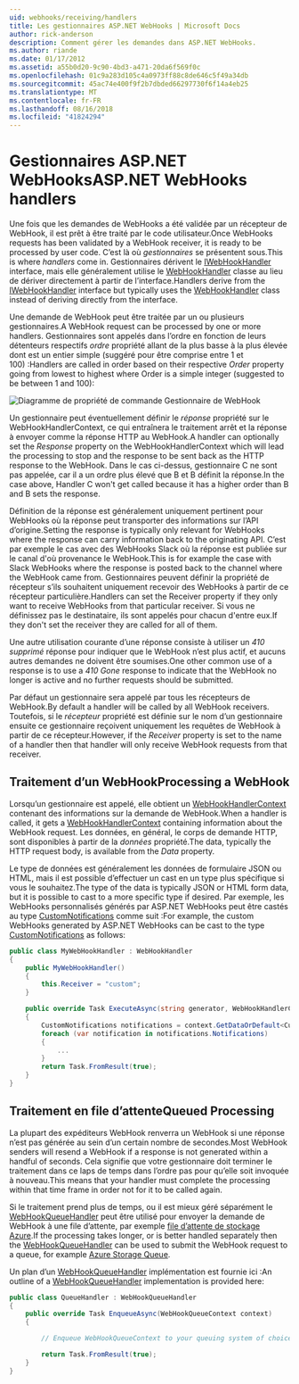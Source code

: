```yaml
---
uid: webhooks/receiving/handlers
title: Les gestionnaires ASP.NET WebHooks | Microsoft Docs
author: rick-anderson
description: Comment gérer les demandes dans ASP.NET WebHooks.
ms.author: riande
ms.date: 01/17/2012
ms.assetid: a55b0d20-9c90-4bd3-a471-20da6f569f0c
ms.openlocfilehash: 01c9a283d105c4a0973ff88c8de646c5f49a34db
ms.sourcegitcommit: 45ac74e400f9f2b7dbded66297730f6f14a4eb25
ms.translationtype: MT
ms.contentlocale: fr-FR
ms.lasthandoff: 08/16/2018
ms.locfileid: "41824294"
---
```

# <a name="aspnet-webhooks-handlers"></a><span data-ttu-id="31233-103">Gestionnaires ASP.NET WebHooks</span><span class="sxs-lookup"><span data-stu-id="31233-103">ASP.NET WebHooks handlers</span></span>

<span data-ttu-id="31233-104">Une fois que les demandes de WebHooks a été validée par un récepteur de WebHook, il est prêt à être traité par le code utilisateur.</span><span class="sxs-lookup"><span data-stu-id="31233-104">Once WebHooks requests has been validated by a WebHook receiver, it is ready to be processed by user code.</span></span> <span data-ttu-id="31233-105">C’est là où *gestionnaires* se présentent sous.</span><span class="sxs-lookup"><span data-stu-id="31233-105">This is where *handlers* come in.</span></span> <span data-ttu-id="31233-106">Gestionnaires dérivent le [IWebHookHandler](https://github.com/aspnet/WebHooks/blob/master/src/Microsoft.AspNet.WebHooks.Receivers/WebHooks/WebHookHandler.cs) interface, mais elle généralement utilise le [WebHookHandler](https://github.com/aspnet/WebHooks/blob/master/src/Microsoft.AspNet.WebHooks.Receivers/WebHooks/WebHookHandler.cs) classe au lieu de dériver directement à partir de l’interface.</span><span class="sxs-lookup"><span data-stu-id="31233-106">Handlers derive from the [IWebHookHandler](https://github.com/aspnet/WebHooks/blob/master/src/Microsoft.AspNet.WebHooks.Receivers/WebHooks/WebHookHandler.cs) interface but typically uses the [WebHookHandler](https://github.com/aspnet/WebHooks/blob/master/src/Microsoft.AspNet.WebHooks.Receivers/WebHooks/WebHookHandler.cs) class instead of deriving directly from the interface.</span></span>

<span data-ttu-id="31233-107">Une demande de WebHook peut être traitée par un ou plusieurs gestionnaires.</span><span class="sxs-lookup"><span data-stu-id="31233-107">A WebHook request can be processed by one or more handlers.</span></span> <span data-ttu-id="31233-108">Gestionnaires sont appelés dans l’ordre en fonction de leurs détenteurs respectifs *ordre* propriété allant de la plus basse à la plus élevée dont est un entier simple (suggéré pour être comprise entre 1 et 100) :</span><span class="sxs-lookup"><span data-stu-id="31233-108">Handlers are called in order based on their respective *Order* property going from lowest to highest where Order is a simple integer (suggested to be between 1 and 100):</span></span>

![Diagramme de propriété de commande Gestionnaire de WebHook](_static/Handlers.png)

<span data-ttu-id="31233-110">Un gestionnaire peut éventuellement définir le *réponse* propriété sur le WebHookHandlerContext, ce qui entraînera le traitement arrêt et la réponse à envoyer comme la réponse HTTP au WebHook.</span><span class="sxs-lookup"><span data-stu-id="31233-110">A handler can optionally set the *Response* property on the WebHookHandlerContext which will lead the processing to stop and the response to be sent back as the HTTP response to the WebHook.</span></span> <span data-ttu-id="31233-111">Dans le cas ci-dessus, gestionnaire C ne sont pas appelée, car il a un ordre plus élevé que B et B définit la réponse.</span><span class="sxs-lookup"><span data-stu-id="31233-111">In the case above, Handler C won't get called because it has a higher order than B and B sets the response.</span></span>

<span data-ttu-id="31233-112">Définition de la réponse est généralement uniquement pertinent pour WebHooks où la réponse peut transporter des informations sur l’API d’origine.</span><span class="sxs-lookup"><span data-stu-id="31233-112">Setting the response is typically only relevant for WebHooks where the response can carry information back to the originating API.</span></span> <span data-ttu-id="31233-113">C’est par exemple le cas avec des WebHooks Slack où la réponse est publiée sur le canal d'où provenance le WebHook.</span><span class="sxs-lookup"><span data-stu-id="31233-113">This is for example the case with Slack WebHooks where the response is posted back to the channel where the WebHook came from.</span></span> <span data-ttu-id="31233-114">Gestionnaires peuvent définir la propriété de récepteur s’ils souhaitent uniquement recevoir des WebHooks à partir de ce récepteur particulière.</span><span class="sxs-lookup"><span data-stu-id="31233-114">Handlers can set the Receiver property if they only want to receive WebHooks from that particular receiver.</span></span> <span data-ttu-id="31233-115">Si vous ne définissez pas le destinataire, ils sont appelés pour chacun d'entre eux.</span><span class="sxs-lookup"><span data-stu-id="31233-115">If they don't set the receiver they are called for all of them.</span></span>

<span data-ttu-id="31233-116">Une autre utilisation courante d’une réponse consiste à utiliser un *410 supprimé* réponse pour indiquer que le WebHook n’est plus actif, et aucuns autres demandes ne doivent être soumises.</span><span class="sxs-lookup"><span data-stu-id="31233-116">One other common use of a response is to use a *410 Gone* response to indicate that the WebHook no longer is active and no further requests should be submitted.</span></span>

<span data-ttu-id="31233-117">Par défaut un gestionnaire sera appelé par tous les récepteurs de WebHook.</span><span class="sxs-lookup"><span data-stu-id="31233-117">By default a handler will be called by all WebHook receivers.</span></span> <span data-ttu-id="31233-118">Toutefois, si le *récepteur* propriété est définie sur le nom d’un gestionnaire ensuite ce gestionnaire reçoivent uniquement les requêtes de WebHook à partir de ce récepteur.</span><span class="sxs-lookup"><span data-stu-id="31233-118">However, if the *Receiver* property is set to the name of a handler then that handler will only receive WebHook requests from that receiver.</span></span>

## <a name="processing-a-webhook"></a><span data-ttu-id="31233-119">Traitement d’un WebHook</span><span class="sxs-lookup"><span data-stu-id="31233-119">Processing a WebHook</span></span>

<span data-ttu-id="31233-120">Lorsqu’un gestionnaire est appelé, elle obtient un [WebHookHandlerContext](https://github.com/aspnet/WebHooks/blob/master/src/Microsoft.AspNet.WebHooks.Receivers/WebHooks/WebHookHandlerContext.cs) contenant des informations sur la demande de WebHook.</span><span class="sxs-lookup"><span data-stu-id="31233-120">When a handler is called, it gets a [WebHookHandlerContext](https://github.com/aspnet/WebHooks/blob/master/src/Microsoft.AspNet.WebHooks.Receivers/WebHooks/WebHookHandlerContext.cs) containing information about the WebHook request.</span></span> <span data-ttu-id="31233-121">Les données, en général, le corps de demande HTTP, sont disponibles à partir de la *données* propriété.</span><span class="sxs-lookup"><span data-stu-id="31233-121">The data, typically the HTTP request body, is available from the *Data* property.</span></span>

<span data-ttu-id="31233-122">Le type de données est généralement les données de formulaire JSON ou HTML, mais il est possible d’effectuer un cast en un type plus spécifique si vous le souhaitez.</span><span class="sxs-lookup"><span data-stu-id="31233-122">The type of the data is typically JSON or HTML form data, but it is possible to cast to a more specific type if desired.</span></span> <span data-ttu-id="31233-123">Par exemple, les WebHooks personnalisés générés par ASP.NET WebHooks peut être castés au type [CustomNotifications](https://github.com/aspnet/WebHooks/blob/master/src/Microsoft.AspNet.WebHooks.Receivers.Custom/WebHooks/CustomNotifications.cs) comme suit :</span><span class="sxs-lookup"><span data-stu-id="31233-123">For example, the custom WebHooks generated by ASP.NET WebHooks can be cast to the type [CustomNotifications](https://github.com/aspnet/WebHooks/blob/master/src/Microsoft.AspNet.WebHooks.Receivers.Custom/WebHooks/CustomNotifications.cs) as follows:</span></span>

```csharp
public class MyWebHookHandler : WebHookHandler
{
    public MyWebHookHandler()
    {
        this.Receiver = "custom";
    }

    public override Task ExecuteAsync(string generator, WebHookHandlerContext context)
    {
        CustomNotifications notifications = context.GetDataOrDefault<CustomNotifications>();
        foreach (var notification in notifications.Notifications)
        {
            ...
        }
        return Task.FromResult(true);
    }
}
```

  ## <a name="queued-processing"></a><span data-ttu-id="31233-124">Traitement en file d’attente</span><span class="sxs-lookup"><span data-stu-id="31233-124">Queued Processing</span></span>

<span data-ttu-id="31233-125">La plupart des expéditeurs WebHook renverra un WebHook si une réponse n’est pas générée au sein d’un certain nombre de secondes.</span><span class="sxs-lookup"><span data-stu-id="31233-125">Most WebHook senders will resend a WebHook if a response is not generated within a handful of seconds.</span></span> <span data-ttu-id="31233-126">Cela signifie que votre gestionnaire doit terminer le traitement dans ce laps de temps dans l’ordre pas pour qu’elle soit invoquée à nouveau.</span><span class="sxs-lookup"><span data-stu-id="31233-126">This means that your handler must complete the processing within that time frame in order not for it to be called again.</span></span>

<span data-ttu-id="31233-127">Si le traitement prend plus de temps, ou il est mieux géré séparément le [WebHookQueueHandler](https://github.com/aspnet/WebHooks/blob/master/src/Microsoft.AspNet.WebHooks.Receivers/WebHooks/WebHookQueueHandler.cs) peut être utilisé pour envoyer la demande de WebHook à une file d’attente, par exemple [file d’attente de stockage Azure](https://msdn.microsoft.com/library/azure/dd179353.aspx).</span><span class="sxs-lookup"><span data-stu-id="31233-127">If the processing takes longer, or is better handled separately then the [WebHookQueueHandler](https://github.com/aspnet/WebHooks/blob/master/src/Microsoft.AspNet.WebHooks.Receivers/WebHooks/WebHookQueueHandler.cs) can be used to submit the WebHook request to a queue, for example [Azure Storage Queue](https://msdn.microsoft.com/library/azure/dd179353.aspx).</span></span>

<span data-ttu-id="31233-128">Un plan d’un [WebHookQueueHandler](https://github.com/aspnet/WebHooks/blob/master/src/Microsoft.AspNet.WebHooks.Receivers/WebHooks/WebHookQueueHandler.cs) implémentation est fournie ici :</span><span class="sxs-lookup"><span data-stu-id="31233-128">An outline of a [WebHookQueueHandler](https://github.com/aspnet/WebHooks/blob/master/src/Microsoft.AspNet.WebHooks.Receivers/WebHooks/WebHookQueueHandler.cs) implementation is provided here:</span></span>

```csharp
public class QueueHandler : WebHookQueueHandler
{
    public override Task EnqueueAsync(WebHookQueueContext context)
    {

        // Enqueue WebHookQueueContext to your queuing system of choice

        return Task.FromResult(true);
    }
}
```
